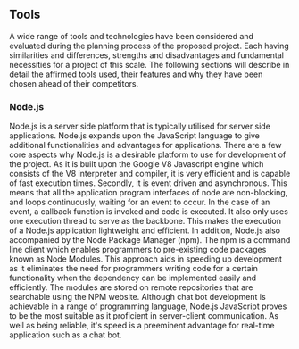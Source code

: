## Tools

A wide range of tools and technologies have been considered and evaluated during the planning process of the proposed project. Each having similarities and differences, strengths and disadvantages and  fundamental necessities for a project of this scale. The following sections will describe in detail the affirmed tools used, their features and why they have been chosen ahead of their competitors.

### Node.js

Node.js is a server side platform that is typically utilised for server side applications. Node.js expands upon the JavaScript language to give additional functionalities and advantages for applications. There are a few core aspects why Node.js is a desirable platform to use for development of the project. As it is built upon the Google V8 Javascript engine which consists of the V8 interpreter and compiler, it is very efficient and is capable of fast execution times. Secondly, it is event driven and asynchronous. This means that all the application program interfaces of node are non-blocking, and loops continuously, waiting for an event to occur. In the case of an event, a callback function is invoked and code is executed. It also only uses one execution thread to serve as the backbone. This makes the execution of a Node.js application lightweight and efficient. In addition, Node.js also accompanied by the Node Package Manager (npm). The npm is a command line client which enables programmers to pre-existing code packages known as Node Modules. This approach aids in speeding up development as it eliminates the need for programmers writing code for a certain functionality when the dependency can be implemented easily and efficiently. The modules are stored on remote repositories that are searchable using the NPM website. Although chat bot development is achievable in a range of programming language, Node.js JavaScript proves to be the most suitable as it proficient in server-client communication. As well as being reliable, it's speed is a preeminent advantage for real-time application such as a chat bot.
